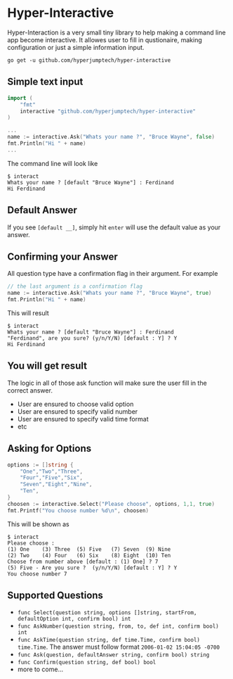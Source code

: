 # Hyper-Interactive

Hyper-Interaction is a very small tiny library to help
making a command line app become interactive. It allowes user to
fill in qustionaire, making configuration or just a simple
information input.

```shell
go get -u github.com/hyperjumptech/hyper-interactive
```

## Simple text input

```go
import (
	"fmt"
	interactive "github.com/hyperjumptech/hyper-interactive"
)

...
name := interactive.Ask("Whats your name ?", "Bruce Wayne", false)
fmt.Println("Hi " + name)
...
```

The command line will look like

```shell
$ interact
Whats your name ? [default "Bruce Wayne"] : Ferdinand
Hi Ferdinand
```

## Default Answer

If you see `[default __]`, simply hit `enter` will use the default value as your answer.

## Confirming your Answer

All question type have a confirmation flag in their argument.
For example

```go
// the last argument is a confirmation flag
name := interactive.Ask("Whats your name ?", "Bruce Wayne", true) 
fmt.Println("Hi " + name)
```

This will result

```shell
$ interact
Whats your name ? [default "Bruce Wayne"] : Ferdinand
"Ferdinand", are you sure? (y/n/Y/N) [default : Y] ? Y
Hi Ferdinand
```

## You will get result

The logic in all of those ask function will make sure the
user fill in the correct answer.

- User are ensured to choose valid option
- User are ensured to specify valid number
- User are ensured to specify valid time format
- etc

## Asking for Options

```go
options := []string {
    "One","Two","Three",
    "Four","Five","Six",
    "Seven","Eight","Nine",
    "Ten",
}
choosen := interactive.Select("Please choose", options, 1,1, true)
fmt.Printf("You choose number %d\n", choosen)
```

This will be shown as

```shell
$ interact
Please choose :
(1) One    (3) Three  (5) Five   (7) Seven  (9) Nine                         
(2) Two    (4) Four   (6) Six    (8) Eight  (10) Ten                         
Choose from number above [default : (1) One] ? 7
(5) Five - Are you sure ?  (y/n/Y/N) [default : Y] ? Y
You choose number 7
```

## Supported Questions

- `func Select(question string, options []string, startFrom, defaultOption int, confirm bool) int`
- `func AskNumber(question string, from, to, def int, confirm bool) int`
- `func AskTime(question string, def time.Time, confirm bool) time.Time`. The answer must follow format `2006-01-02 15:04:05 -0700`
- `func Ask(question, defaultAnswer string, confirm bool) string`
- `func Confirm(question string, def bool) bool`
- more to come...